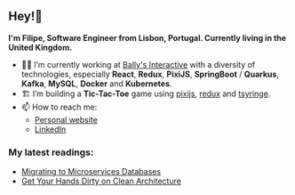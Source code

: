 ## Hey!👋

**I'm Filipe, Software Engineer from Lisbon, Portugal. Currently living in the United Kingdom.**

- :man_technologist: I’m currently working at [Bally's Interactive](https://careers.ballysinteractive.com/) with a diversity of technologies, especially **React**, **Redux**, **PixiJS**, **SpringBoot** / **Quarkus**, **Kafka**, **MySQL**, **Docker** and **Kubernetes**.
- :building_construction: I’m building a **Tic-Tac-Toe** game using [pixijs](https://github.com/pixijs/pixijs), [redux](https://github.com/reduxjs/redux) and [tsyringe](https://github.com/microsoft/tsyringe).
- :mailbox: How to reach me:
  * [Personal website](https://filipec.dev/)
  * [LinkedIn](https://www.linkedin.com/in/filipecosta-dev/)

### My latest readings:

* [Migrating to Microservices Databases](https://developers.redhat.com/books/migrating-microservice-databases-relational-monolith-distributed-data)
* [Get Your Hands Dirty on Clean Architecture](https://reflectoring.io/book/)

